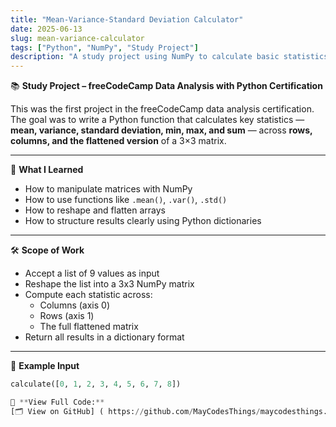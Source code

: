 ```yaml
---
title: "Mean-Variance-Standard Deviation Calculator"
date: 2025-06-13
slug: mean-variance-calculator
tags: ["Python", "NumPy", "Study Project"]
description: "A study project using NumPy to calculate basic statistics across a 3x3 matrix."
---
```


📚 **Study Project – freeCodeCamp Data Analysis with Python Certification**

This was the first project in the freeCodeCamp data analysis certification. The goal was to write a Python function that calculates key statistics — **mean, variance, standard deviation, min, max, and sum** — across **rows, columns, and the flattened version** of a 3×3 matrix.

---

🧠 **What I Learned**
- How to manipulate matrices with NumPy  
- How to use functions like `.mean()`, `.var()`, `.std()`  
- How to reshape and flatten arrays  
- How to structure results clearly using Python dictionaries

---

🛠 **Scope of Work**
- Accept a list of 9 values as input  
- Reshape the list into a 3x3 NumPy matrix  
- Compute each statistic across:
  - Columns (axis 0)
  - Rows (axis 1)
  - The full flattened matrix  
- Return all results in a dictionary format

---

📌 **Example Input**
```python
calculate([0, 1, 2, 3, 4, 5, 6, 7, 8])

📎 **View Full Code:**
[🗂 View on GitHub] ( https://github.com/MayCodesThings/maycodesthings.github.io/blob/main/projects/mean_variance_calculator.py )  
